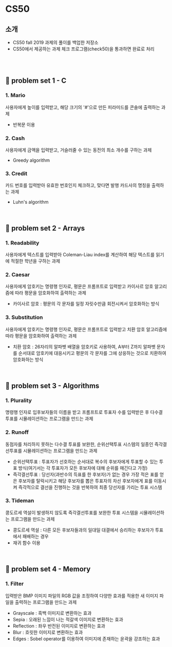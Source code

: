 # CS50
## 소개
+ CS50 fall 2019  과제의 풀이를 백업한 저장소
+ CS50에서 제공하는 과제 체크 프로그램(check50)을 통과하면 완료로 처리
<br>
<br>

## 📁 problem set 1 - C
### 1. Mario
사용자에게 높이를 입력받고, 해당 크기의 '#'으로 만든 피라미드를 콘솔에 출력하는 과제
+ 반복문 이용
### 2. Cash
사용자에게 금액을 입력받고, 거슬러줄 수 있는 동전의 최소 개수를 구하는 과제
+ Greedy algorithm
### 3. Credit
카드 번호를 입력받아 유효한 번호인지 체크하고, 맞다면 발행 카드사의 명칭을 출력하는 과제
+ Luhn's algorithm

<br>

## 📁 problem set 2 - Arrays
### 1. Readability
사용자에게 텍스트를 입력받아 Coleman-Liau index를 계산하여 해당 텍스트를 읽기에 적절한 학년을 구하는 과제
### 2. Caesar
사용자에게 암호키는 명령행 인자로, 평문은 프롬프트로 입력받고 카이사르 암호 알고리즘에 따라 평문을 암호화하여 출력하는 과제
+ 카이사르 암호 : 평문의 각 문자를 일정 자릿수만큼 회전시켜서 암호화하는 방식
### 3. Substitution
사용자에게 암호키는 명령행 인자로, 평문은 프롬프트로 입력받고 치환 암호 알고리즘에 따라 평문을 암호화하여 출력하는 과제
+ 치환 암호 : 26자리의 알파벳 배열을 암호키로 사용하여, A부터 Z까지 알파벳 문자를 순서대로 암호키에 대응시키고 평문의 각 문자를 그에 상응하는 것으로 치환하여 암호화하는 방식

<br>

## 📁 problem set 3 - Algorithms
### 1. Plurality
명령행 인자로 입후보자들의 이름을 받고 프롬프트로 투표자 수를 입력받은 후 다수결 투표를 시뮬레이션하는 프로그램을 만드는 과제
### 2. Runoff
동점자를 처리하지 못하는 다수결 투표를 보완한, 순위선택투표 시스템의 일종인 즉각결선투표를 시뮬레이션하는 프로그램을 만드는 과제
+ 순위선택투표 : 투표자가 선호하는 순서대로 복수의 후보자에게 투표할 수 있는 투표 방식(여기서는 각 투표자가 모든 후보자에 대해 순위를 매긴다고 가정) 
+ 즉각결선투표 : 당선자(과반수의 득표를 한 후보자)가 없는 경우 가장 적은 표를 얻은 후보자를 탈락시키고 해당 후보자를 뽑은 투표자의 차선 후보자에게 표를 이동시켜 즉각적으로 결선을 진행하는 것을 반복하여 최종 당선자를 가리는 투표 시스템
### 3. Tideman
콩도르세 역설이 발생하지 않도록 즉각결선투표를 보완한 투표 시스템을 시뮬레이션하는 프로그램을 만드는 과제
+ 콩도르세 역설 : 다른 모든 후보자들과의 일대일 대결에서 승리하는 후보자가 투표에서 패배하는 경우
+ 재귀 함수 이용

<br>

## 📁 problem set 4 - Memory
### 1. Filter
입력받은 BMP 이미지 파일의 RGB 값을 조정하여 다양한 효과를 적용한 새 이미지 파일을 출력하는 프로그램을 만드는 과제
+ Grayscale : 흑백 이미지로 변환하는 효과
+ Sepia : 오래된 느낌이 나는 적갈색 이미지로 변환하는 효과
+ Reflection : 좌우 반전된 이미지로 변환하는 효과
+ Blur : 흐릿한 이미지로 변환하는 효과
+ Edges : Sobel operator를 이용하여 이미지에 존재하는 윤곽을 강조하는 효과
